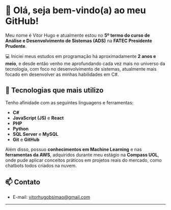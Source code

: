 # 👋 Olá, seja bem-vindo(a) ao meu GitHub!

Meu nome é Vitor Hugo e atualmente estou no **5º termo do curso de Análise e Desenvolvimento de Sistemas (ADS)** na **FATEC Presidente Prudente**.

💻 Iniciei meus estudos em programação há aproximadamente **2 anos e meio**, e desde então venho me aprofundando cada vez mais no universo da tecnologia, com foco no desenvolvimento de sistemas, atualmente mais focado em desenvolver as minhas habilidades em C#.

## 🚀 Tecnologias que mais utilizo

Tenho afinidade com as seguintes linguagens e ferramentas:

- **C#**
- **JavaScript (JS)** e **React**
- **PHP**
- **Python**
- **SQL Server** e **MySQL**
- **Git** e **GitHub**

Além disso, possuo **conhecimentos em Machine Learning** e nas **ferramentas da AWS**, adquiridos durante meu estágio na **Compass UOL**, onde pude aplicar conceitos práticos em projetos reais do mercado, como chatbots todos criados na nuvem.

## 📫 Contato

- E-mail: vitorhugobsimao@gmail.com

---


